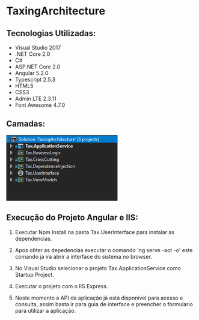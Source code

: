 # TaxingArchitecture

## Tecnologias Utilizadas:

* Visual Studio 2017
* .NET Core 2.0
* C#
* ASP.NET Core 2.0
* Angular 5.2.0
* Typescript 2.5.3
* HTML5
* CSS3
* Admin LTE 2.3.11
* Font Awesome 4.7.0

## Camadas:

![](https://github.com/cpsilva/TaxingAchitecture/blob/master/Screenshots/1.PNG)

## Execução do Projeto Angular e IIS:

1. Executar Npm Install na pasta Tax.UserInterface para instalar as dependencias.

2. Apos obter as depedencias executar o comando 'ng serve -aot -o' este comando já ira abrir a interface do sistema no browser.

3. No Visual Studio selecionar o projeto Tax.ApplicationService como Startup Project.

4. Executar o projeto com o IIS Express.

5. Neste momento a API da aplicação já está disponivel para acesso e consulta, assim basta ir para guia de interface e preencher o formulario para utilizar a aplicação.
